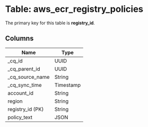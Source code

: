 # Table: aws_ecr_registry_policies



The primary key for this table is **registry_id**.


## Columns
| Name          | Type          |
| ------------- | ------------- |
|_cq_id|UUID|
|_cq_parent_id|UUID|
|_cq_source_name|String|
|_cq_sync_time|Timestamp|
|account_id|String|
|region|String|
|registry_id (PK)|String|
|policy_text|JSON|